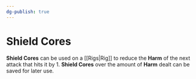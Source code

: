 ```yaml
---
dg-publish: true
---
```

# Shield Cores

**Shield Cores** can be used on a [[Rigs|Rig]] to reduce the **Harm** of the next attack that hits it by 1. **Shield Cores** over the amount of **Harm** dealt can be saved for later use.
